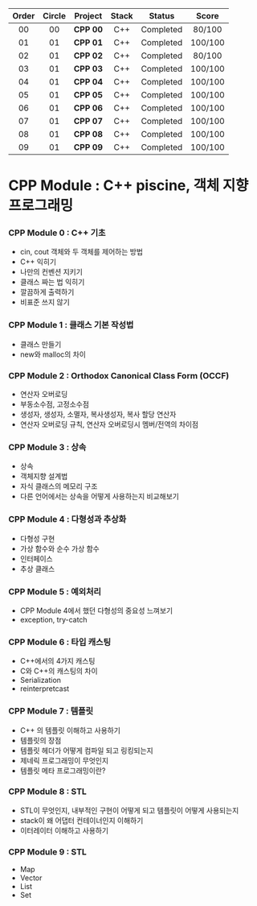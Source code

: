 |Order|Circle|Project|Stack|Status|Score|
|:---:|:---:|:---:|:---:|:---:|:---:|
|00|00|**CPP 00**|C++|Completed|80/100|
|01|01|**CPP 01**|C++|Completed|100/100|
|02|01|**CPP 02**|C++|Completed|80/100|
|03|01|**CPP 03**|C++|Completed|100/100|
|04|01|**CPP 04**|C++|Completed|100/100|
|05|01|**CPP 05**|C++|Completed|100/100|
|06|01|**CPP 06**|C++|Completed|100/100|
|07|01|**CPP 07**|C++|Completed|100/100|
|08|01|**CPP 08**|C++|Completed|100/100|
|09|01|**CPP 09**|C++|Completed|100/100|

# CPP Module : C++ piscine, 객체 지향 프로그래밍

### CPP Module 0 : C++ 기초

- cin, cout 객체와 두 객체를 제어하는 방법
- C++ 익히기
- 나만의 컨벤션 지키기
- 클래스 짜는 법 익히기
- 깔끔하게 출력하기
- 비표준 쓰지 않기

### CPP Module 1 : 클래스 기본 작성법

- 클래스 만들기
- new와 malloc의 차이

### CPP Module 2 : Orthodox Canonical Class Form (OCCF)

- 연산자 오버로딩
- 부동소수점, 고정소수점
- 생성자, 생성자, 소멸자, 복사생성자, 복사 할당 연산자
- 연산자 오버로딩 규칙, 연산자 오버로딩시 멤버/전역의 차이점

### CPP Module 3 : 상속

- 상속
- 객체지향 설계법
- 자식 클래스의 메모리 구조
- 다른 언어에서는 상속을 어떻게 사용하는지 비교해보기

### CPP Module 4 : 다형성과 추상화

- 다형성 구현
- 가상 함수와 순수 가상 함수
- 인터페이스
- 추상 클래스

### CPP Module 5 : 예외처리

- CPP Module 4에서 했던 다형성의 중요성 느껴보기
- exception, try-catch

### CPP Module 6 : 타입 캐스팅

- C++에서의 4가지 캐스팅
- C와 C++의 캐스팅의 차이
- Serialization
- reinterpretcast

### CPP Module 7 : 템플릿

- C++ 의 템플릿 이해하고 사용하기
- 템플릿의 장점
- 템플릿 헤더가 어떻게 컴파일 되고 링킹되는지
- 제네릭 프로그래밍이 무엇인지
- 템플릿 메타 프로그래밍이란?

### CPP Module 8 : STL

- STL이 무엇인지, 내부적인 구현이 어떻게 되고 템플릿이 어떻게 사용되는지
- stack이 왜 어댑터 컨테이너인지 이해하기
- 이터레이터 이해하고 사용하기

### CPP Module 9 : STL

- Map
- Vector
- List
- Set
